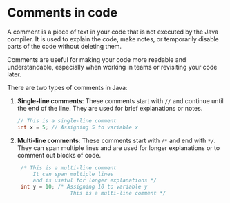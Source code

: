 # Comments in code

A comment is a piece of text in your code that is not executed by the Java compiler. It is used to explain the code, make notes, or temporarily disable parts of the code without deleting them.

Comments are useful for making your code more readable and understandable, especially when working in teams or revisiting your code later.

There are two types of comments in Java:

1. **Single-line comments**: These comments start with `//` and continue until the end of the line. They are used for brief explanations or notes.
   ```java
   // This is a single-line comment
   int x = 5; // Assigning 5 to variable x
   ```
2. **Multi-line comments**: These comments start with `/*` and end with `*/`. They can span multiple lines and are used for longer explanations or to comment out blocks of code.
   ```java
    /* This is a multi-line comment
        It can span multiple lines
        and is useful for longer explanations */
    int y = 10; /* Assigning 10 to variable y
                    This is a multi-line comment */

